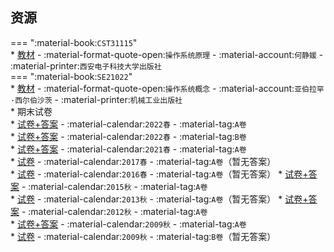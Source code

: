 ## 资源  
=== ":material-book:`CST31115`"  
    * [教材](http://api.cqu-openlib.cn/file?key=iT0j02bq9sah) - :material-format-quote-open:`操作系统原理` - :material-account:`何静媛` - :material-printer:`西安电子科技大学出版社`  
=== ":material-book:`SE21022`"  
    * [教材](http://api.cqu-openlib.cn/file?key=iyjxh2o4jn3g) - :material-format-quote-open:`操作系统概念` - :material-account:`亚伯拉罕·西尔伯沙茨` - :material-printer:`机械工业出版社`  
    * 期末试卷  
        * [试卷+答案](http://api.cqu-openlib.cn/file?key=in4LA26mje2b) - :material-calendar:`2022春` - :material-tag:`A卷`  
        * [试卷+答案](http://api.cqu-openlib.cn/file?key=i8UeI26mje6f) - :material-calendar:`2022春` - :material-tag:`B卷`  
        * [试卷+答案](http://api.cqu-openlib.cn/file?key=imkqC26mjdyh) - :material-calendar:`2021春` - :material-tag:`A卷`  
        * [试卷](http://api.cqu-openlib.cn/file?key=i5zbI2gdo2fi) - :material-calendar:`2017春` - :material-tag:`A卷`（暂无答案）  
        * [试卷](http://api.cqu-openlib.cn/file?key=iigzn2gdo2cf) - :material-calendar:`2016春` - :material-tag:`A卷`（暂无答案） 
        * [试卷+答案](http://api.cqu-openlib.cn/file?key=ilaPc2gdo28b) - :material-calendar:`2015秋` - :material-tag:`A卷`   
        * [试卷](http://api.cqu-openlib.cn/file?key=iUsyH2gdo1yb) - :material-calendar:`2013秋` - :material-tag:`A卷`（暂无答案） 
        * [试卷+答案](http://api.cqu-openlib.cn/file?key=ignIq2gdo1vi) - :material-calendar:`2012秋` - :material-tag:`A卷`   
        * [试卷+答案](http://api.cqu-openlib.cn/file?key=iyhz82gdo0wd) - :material-calendar:`2009秋` - :material-tag:`A卷`   
        * [试卷](http://api.cqu-openlib.cn/file?key=iXwv82gdo16d) - :material-calendar:`2009秋` - :material-tag:`B卷`（暂无答案） 